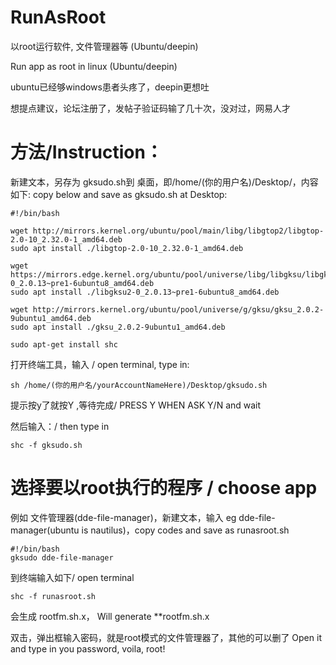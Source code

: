 # RunAsRoot
以root运行软件, 文件管理器等 (Ubuntu/deepin)

Run app as root in linux (Ubuntu/deepin)

ubuntu已经够windows患者头疼了，deepin更想吐

想提点建议，论坛注册了，发帖子验证码输了几十次，没对过，网易人才

# 方法/Instruction：
新建文本，另存为 gksudo.sh到 桌面，即/home/(你的用户名)/Desktop/，内容如下:
copy below and save as gksudo.sh at Desktop:

```shell
#!/bin/bash

wget http://mirrors.kernel.org/ubuntu/pool/main/libg/libgtop2/libgtop-2.0-10_2.32.0-1_amd64.deb
sudo apt install ./libgtop-2.0-10_2.32.0-1_amd64.deb

wget https://mirrors.edge.kernel.org/ubuntu/pool/universe/libg/libgksu/libgksu2-0_2.0.13~pre1-6ubuntu8_amd64.deb
sudo apt install ./libgksu2-0_2.0.13~pre1-6ubuntu8_amd64.deb

wget http://mirrors.kernel.org/ubuntu/pool/universe/g/gksu/gksu_2.0.2-9ubuntu1_amd64.deb
sudo apt install ./gksu_2.0.2-9ubuntu1_amd64.deb

sudo apt-get install shc
```

打开终端工具，输入 / open terminal, type in:

```shell
sh /home/(你的用户名/yourAccountNameHere)/Desktop/gksudo.sh
```
提示按y了就按Y ,等待完成/ PRESS Y WHEN ASK Y/N and wait

然后输入：/ then type in
```shell
shc -f gksudo.sh
```

# 选择要以root执行的程序 / choose app
例如 文件管理器(dde-file-manager)，新建文本，输入 
eg dde-file-manager(ubuntu is nautilus)，copy codes and save as runasroot.sh

```shell
#!/bin/bash
gksudo dde-file-manager
```
到终端输入如下/ open terminal
```shell
shc -f runasroot.sh
```
会生成 rootfm.sh.x，
Will generate **rootfm.sh.x

双击，弹出框输入密码，就是root模式的文件管理器了，其他的可以删了
Open it and type in you password, voila, root!
